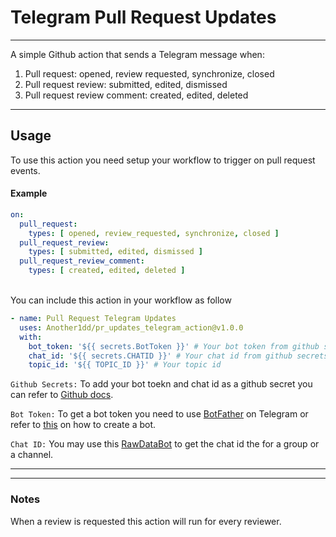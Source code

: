 # Telegram Pull Request Updates
---
A simple Github action that sends a Telegram message when:
1. Pull request: opened, review requested, synchronize, closed
2. Pull request review: submitted, edited, dismissed
3. Pull request review comment: created, edited, deleted
---
## Usage
To use this action you need setup your workflow to trigger on pull request events.

#### Example 

```yml 
on:
  pull_request:
    types: [ opened, review_requested, synchronize, closed ]
  pull_request_review:
    types: [ submitted, edited, dismissed ]
  pull_request_review_comment:
    types: [ created, edited, deleted ]
```
<br/>
You can include this action in your workflow as follow

```yml
- name: Pull Request Telegram Updates
  uses: Another1dd/pr_updates_telegram_action@v1.0.0
  with: 
    bot_token: '${{ secrets.BotToken }}' # Your bot token from github secrets
    chat_id: '${{ secrets.CHATID }}' # Your chat id from github secrets
    topic_id: '${{ TOPIC_ID }}' # Your topic id
```


`Github Secrets:` To add your bot toekn and chat id as a github secret  you can refer to [Github docs](https://docs.github.com/en/actions/security-guides/encrypted-secrets#creating-encrypted-secrets-for-a-repository). <br>

`Bot Token:` To get a bot token you need to use [BotFather](https://t.me/botfather) on Telegram
or refer to [this](https://core.telegram.org/bots#3-how-do-i-create-a-bot) on how to create a bot.

`Chat ID:` You may use this [RawDataBot](https://t.me/RawDataBot) to get the chat id the for a group or a channel.

---

---

### Notes
When a review is requested this action will run for every reviewer.
